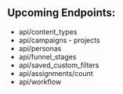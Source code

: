 <h2>Upcoming Endpoints:</h2>
 
 * api/content_types
 * api/campaigns - projects
 * api/personas
 * api/funnel_stages
 * api/saved_custom_filters
 * api/assignments/count
 * api/workflow
